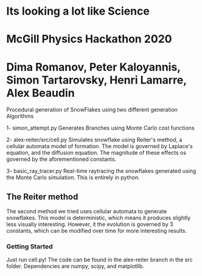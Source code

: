 # Its looking a lot like Science
# McGill Physics Hackathon 2020
# Dima Romanov, Peter Kaloyannis, Simon Tartarovsky, Henri Lamarre, Alex Beaudin

Procedural generation of SnowFlakes using two different generation Algorithms

1- simon_attempt.py
Generates Branches using Monte Carlo cost functions

2- alex-reiter/src/cell.py
Simulates snowflake using Reiter's method, a cellular automata model of formation. 
The model is governed by Laplace's equation, and the diffusion equation. 
The magnitude of these effects os governed by the aforementioned constants.

3- basic_ray_tracer.py
Real-time raytracing the snowflakes generated using the Monte Carlo simulation.
This is entirely in python. 


## The Reiter method
The second method we tried uses cellular automata to generate snowflakes. 
This model is deterministic, which means it produces slightly less visually interesting.
However, it the evolution is governed by 3 constants, which can be modified over time for more
interesting results. 

### Getting Started
Just run cell.py!
The code can be found in the alex-reiter branch in the src folder. 
Dependencies are numpy, scipy, and matplotlib.

